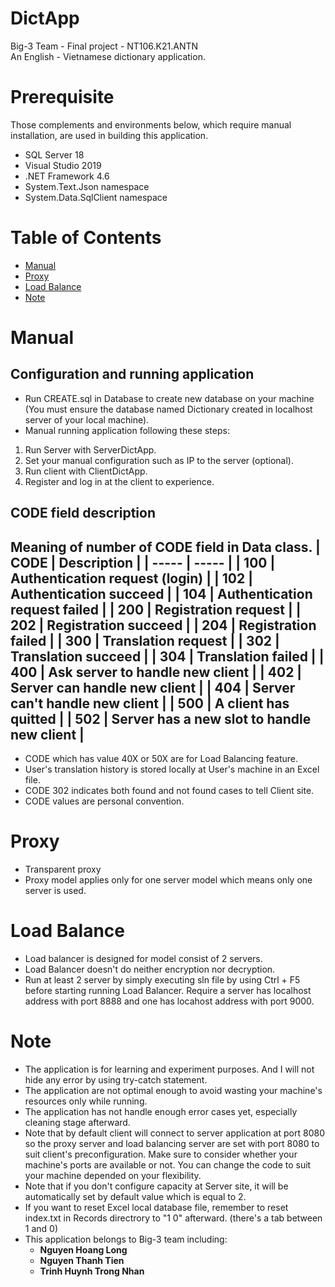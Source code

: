 # DictApp
Big-3 Team - Final project - NT106.K21.ANTN\
An English - Vietnamese dictionary application.

# Prerequisite
Those complements and environments below, which require manual installation, are used in building this application.
- SQL Server 18
- Visual Studio 2019
- .NET Framework 4.6
- System.Text.Json namespace
- System.Data.SqlClient namespace

# Table of Contents
- [Manual](#manual)
- [Proxy](#proxy)
- [Load Balance](#load-balance)
- [Note](#note)

# Manual
## Configuration and running application
- Run CREATE.sql in Database to create new database on your machine (You must ensure the database named Dictionary created in localhost server of your local machine).
- Manual running application following these steps:
1. Run Server with ServerDictApp.
2. Set your manual configuration such as IP to the server (optional).
3. Run client with ClientDictApp.
4. Register and log in at the client to experience.

## CODE field description
Meaning of number of CODE field in Data class.
| CODE  | Description |
| ----- | -----       |
| 100   | Authentication request (login) |
| 102   | Authentication succeed |
| 104   | Authentication request failed  |
| 200 | Registration request |
| 202 | Registration succeed |
| 204 | Registration failed |
| 300 | Translation request |
| 302 | Translation succeed |
| 304 | Translation failed |
| 400 | Ask server to handle new client |
| 402 | Server can handle new client |
| 404 | Server can't handle new client |
| 500 | A client has quitted |
| 502 | Server has a new slot to handle new client |
----------
- CODE which has value 40X or 50X are for Load Balancing feature.
- User's translation history is stored locally at User's machine in an Excel file.
- CODE 302 indicates both found and not found cases to tell Client site.
- CODE values are personal convention.

# Proxy
- Transparent proxy
- Proxy model applies only for one server model which means only one server is used.

# Load Balance
- Load balancer is designed for model consist of 2 servers.
- Load Balancer doesn't do neither encryption nor decryption.
- Run at least 2 server by simply executing sln file by using Ctrl + F5 before starting running Load Balancer. Require a server has localhost address with port 8888 and one has locahost address with port 9000.

# Note
- The application is for learning and experiment purposes. And I will not hide any error by using try-catch statement.
- The application are not optimal enough to avoid wasting your machine's resources only while running.
- The application has not handle enough error cases yet, especially cleaning stage afterward.
- Note that by default client will connect to server application at port 8080 so the proxy server and load balancing server are set with port 8080 to suit client's preconfiguration. Make sure to consider whether your machine's ports are available or not. You can change the code to suit your machine depended on your flexibility.  
- Note that if you don't configure capacity at Server site, it will be automatically set by default value which is equal to 2. 
- If you want to reset Excel local database file, remember to reset index.txt in Records directrory to "1    0" afterward. (there's a tab between 1 and 0)
- This application belongs to Big-3 team including:
    - **Nguyen Hoang Long**
    - **Nguyen Thanh Tien**
    - **Trinh Huynh Trong Nhan**
